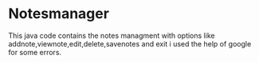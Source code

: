 # Notesmanager
This java code contains the notes managment with options like addnote,viewnote,edit,delete,savenotes and exit 
i used the help of google for some errors.

